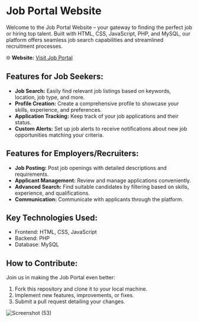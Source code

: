 
# Job Portal Website

Welcome to the Job Portal Website – your gateway to finding the perfect job or hiring top talent. Built with HTML, CSS, JavaScript, PHP, and MySQL, our platform offers seamless job search capabilities and streamlined recruitment processes.

🌐 **Website:** [Visit Job Portal](https://www.jobportalwebsite.com)

## Features for Job Seekers:
- **Job Search:** Easily find relevant job listings based on keywords, location, job type, and more.
- **Profile Creation:** Create a comprehensive profile to showcase your skills, experience, and preferences.
- **Application Tracking:** Keep track of your job applications and their status.
- **Custom Alerts:** Set up job alerts to receive notifications about new job opportunities matching your criteria.

## Features for Employers/Recruiters:
- **Job Posting:** Post job openings with detailed descriptions and requirements.
- **Applicant Management:** Review and manage applications conveniently.
- **Advanced Search:** Find suitable candidates by filtering based on skills, experience, and qualifications.
- **Communication:** Communicate with applicants through the platform.

## Key Technologies Used:
- Frontend: HTML, CSS, JavaScript
- Backend: PHP
- Database: MySQL

## How to Contribute:
Join us in making the Job Portal even better:
1. Fork this repository and clone it to your local machine.
2. Implement new features, improvements, or fixes.
3. Submit a pull request detailing your changes.


![Screenshot (53)](https://github.com/alfahad27/jobportal/assets/135044027/20c1d635-e2c7-4b25-a020-49a99db67d9a)
